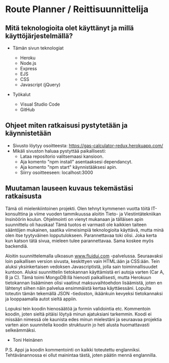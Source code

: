 # Route Planner / Reittisuunnittelija

## Mitä teknologioita olet käyttänyt ja millä käyttöjärjestelmällä?
  - Tämän sivun teknologiat
    - Heroku
    - Node.js
    - Express
    - EJS
    - CSS
    - Javascript (jQuery)
 
  - Työkalut
    - Visual Studio Code
    - GitHub

## Ohjeet miten ratkaisusi pystytetään ja käynnistetään
  - Sivusto löytyy osoitteesta: https://gas-calculator-redux.herokuapp.com/
  - Mikäli sivuston haluaa pystyttää paikallisesti:
    - Lataa repositorio valitsemaasi kansioon.
    - Aja komento "npm install" asentaaksesi dependancyt.
    - Aja komento "npm start" käynnistääksesi apin.
    - Siirry osoitteeseen: localhost:3000

## Muutaman lauseen kuvaus tekemästäsi ratkaisusta
  Tämä oli mielenkiintoinen projekti. Olen tehnyt kymmenen vuotta töitä IT-konsulttina ja viime vuoden tammikuussa aloitin Tieto- ja Viestintätekniikan Insinöörin koulun.
  Ohjelmointi on vienyt mukanaan ja tälläisen apin suunnittelu oli hauskaa! Tämä tuotos ei varmasti ole kaikkien taiteen sääntöjen mukainen, saatika viimeisimpiä teknologioita       käyttävä, mutta minä olen itse tyytyväinen lopputulokseen. Parannettavaa toki olisi. Joka kerta kun katson tätä sivua, mieleen tulee parannettavaa. Sama koskee myös backendiä.
  
  Aloitin suunnittelemalla ulkoasun www.fluidui.com -palvelussa. Seuraavaksi loin paikallisen version sivusta, keskittyen vain HTML:ään ja CSS:ään.
  Tein aluksi yksinkertaisen vedoksen Javascriptistä, jolla sain toiminnallisuudet kuntoon. Aluksi suunnittelin tietokannan käyttämistä eri autoja varten (Car A, B ja C). Tämä
  toimi MongoDB:llä hienosti paikallisesti, mutta Herokuun tietokannan lisääminen olisi vaatinut maksuvaihtoehdon lisäämistä, joten en lähtenyt siihen näin palvelua ensimmäistä
  kertaa käyttäessäni. Lopulta toteutin tämän tekemällä JSON -tiedoston, ikäänkuin kevyeksi tietokannaksi ja looppaamalla autot sieltä appiin.
  
  Lopuksi tein koodin hienosäätöä ja formin validointia etc. Kommentoin koodin, joten sieltä pitäisi löytyä minun ajatuksiani tarkemmin. Koodi ei missään nimessä ole kaunista
  edes minun mielestäni ja seuraavaa projektia varten aion suunnitella koodin struktuurin jo heti alusta huomattavasti selkeämmäksi.
  
- Toni Heinänen

P.S. Appi ja koodin kommentointi on kaikki toteutettu englanniksi. Tehtävänannossa ei ollut mainintaa tästä, joten päätin mennä englannilla.
